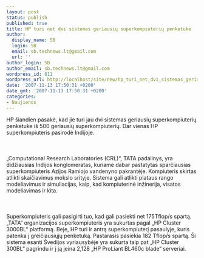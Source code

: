```yaml
---
layout: post
status: publish
published: true
title: HP turi net dvi sistemas geriausių superkompiuterių penketuke
author:
  display_name: SB
  login: SB
  email: sb.technews.lt@gmail.com
  url: ''
author_login: SB
author_email: sb.technews.lt@gmail.com
wordpress_id: 811
wordpress_url: http://localhost/site/new/hp_turi_net_dvi_sistemas_geriausiu_superkompiuteriu_penketuke/
date: '2007-11-13 17:50:31 +0200'
date_gmt: '2007-11-13 17:50:31 +0200'
categories:
- Naujienos
---
```

<p>HP šiandien pasakė, kad jie turi jau dvi sistemas geriausių superkompiuterių penketuke iš 500 geriausių superkompiuterių. Dar vienas HP superkompiuteris pasirodė Indijoje.<br />
<br><br />
<br>„Computational Research Laboratories (CRL)“, TATA padalinys, yra didžiausias Indijos konglomeratas, kuriame dabar pastatytas sparčiausias superkompiuteris Azijos Ramiojo vandenyno pakrantėje. Kompiuteris skirtas atlikti skaičiavimus mokslo srityje. Sistema gali atlikti plataus rango modeliavimus ir simuliacijas, kaip, kad kompiuterinė inžinerija, visatos modeliavimas ir kita.<br />
<br><br />
<br>Superkompiuteris gali pasigirti tuo, kad gali pasiekti net 175Tflop/s spartą. „TATA“ organizacijos superkompiuteris yra sukurtas pagal „HP Cluster 3000BL“ platformą. Beje, HP turi ir antrą superkompiuterį pasaulyje, kuris patenka į greičiausiųjų penketuką. Pastarasis pasiekia 182 Tflop/s spartą. Ši sistema esanti Švedijos vyriausybėje yra sukurta taip pat „HP Cluster 300BL“ pagrindu ir į ją įeina 2,128 „HP ProLiant BL460c blade“ serveriai.<br />
<br></p>
